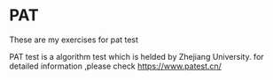 # PAT
These are my exercises for pat test

PAT test is a algorithm test which is helded by Zhejiang University.
for detailed information ,please check https://www.patest.cn/
